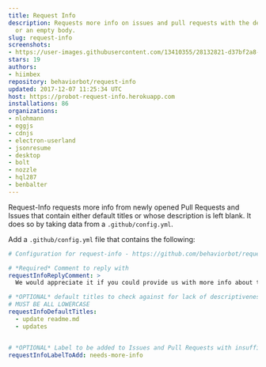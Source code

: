 ```yaml
---
title: Request Info
description: Requests more info on issues and pull requests with the default title
  or an empty body.
slug: request-info
screenshots:
- https://user-images.githubusercontent.com/13410355/28132821-d37bf2a8-66f2-11e7-9e7b-5930ba65d67a.png
stars: 19
authors:
- hiimbex
repository: behaviorbot/request-info
updated: 2017-12-07 11:25:34 UTC
host: https://probot-request-info.herokuapp.com
installations: 86
organizations:
- nlohmann
- eggjs
- cdnjs
- electron-userland
- jsonresume
- desktop
- bolt
- nozzle
- hql287
- benbalter
---
```



Request-Info requests more info from newly opened Pull Requests and Issues that contain either default titles or whose description is left blank. It does so by taking data from a `.github/config.yml`.

 Add a `.github/config.yml` file that contains the following:

```yml
# Configuration for request-info - https://github.com/behaviorbot/request-info

# *Required* Comment to reply with
requestInfoReplyComment: >
  We would appreciate it if you could provide us with more info about this issue/pr!

# *OPTIONAL* default titles to check against for lack of descriptiveness
# MUST BE ALL LOWERCASE
requestInfoDefaultTitles:
  - update readme.md
  - updates


# *OPTIONAL* Label to be added to Issues and Pull Requests with insufficient information given
requestInfoLabelToAdd: needs-more-info
```
